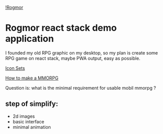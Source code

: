 [!Rogmor](https://cdn.jsdelivr.net/gh/Pengeszikra/rogmor@master/assets/img/splashTop.png)

# Rogmor react stack demo application

I founded my old RPG graphic on my desktop, so my plan is create some RPG 
game on react stack, maybe PWA output, easy as possible.

[Icon Sets](https://game-icons.net/tags/pirate.html)

[How to make a MMORPG](https://noobtuts.com/articles/how-to-make-a-mmorpg)

Question is: what is the minimal requirement for usable mobil mmorpg ?

## step of simplify:
  - 2d images
  - basic interface
  - minimal animation
